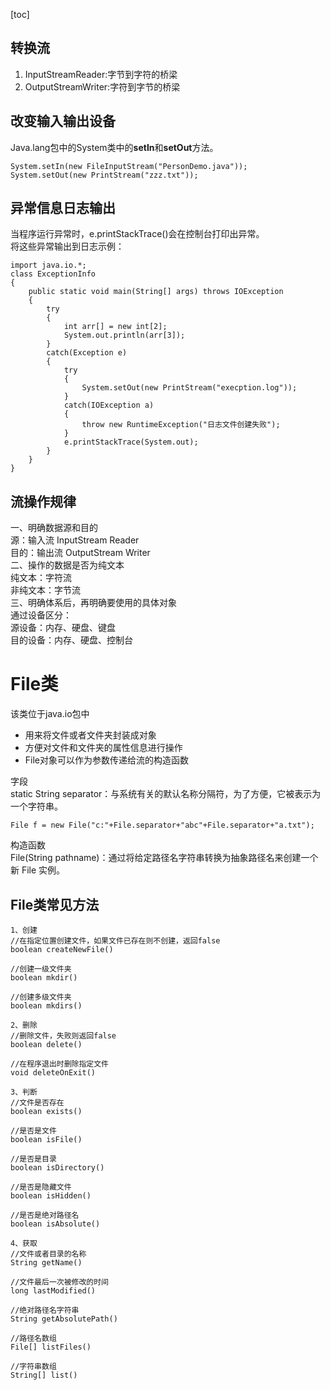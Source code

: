 [toc]
## 转换流  
1. InputStreamReader:字节到字符的桥梁
2. OutputStreamWriter:字符到字节的桥梁

## 改变输入输出设备 
Java.lang包中的System类中的**setIn**和**setOut**方法。

```
System.setIn(new FileInputStream("PersonDemo.java"));
System.setOut(new PrintStream("zzz.txt"));
```

## 异常信息日志输出   
当程序运行异常时，e.printStackTrace()会在控制台打印出异常。  
将这些异常输出到日志示例：
```
import java.io.*;
class ExceptionInfo
{
    public static void main(String[] args) throws IOException
    {
        try
        {
            int arr[] = new int[2];
            System.out.println(arr[3]);
        }
        catch(Exception e)
        {
            try
            {
                System.setOut(new PrintStream("execption.log"));
            }
            catch(IOException a)
            {
                throw new RuntimeException("日志文件创建失败");
            }
            e.printStackTrace(System.out);
        }
    }
}
```
## 流操作规律 
一、明确数据源和目的     
源：输入流     InputStream    Reader    
目的：输出流    OutputStream    Writer    
二、操作的数据是否为纯文本    
纯文本：字符流    
非纯文本：字节流    
三、明确体系后，再明确要使用的具体对象    
通过设备区分：   
源设备：内存、硬盘、键盘   
目的设备：内存、硬盘、控制台      

# File类
该类位于java.io包中  

- 用来将文件或者文件夹封装成对象
- 方便对文件和文件夹的属性信息进行操作
- File对象可以作为参数传递给流的构造函数

字段    
static String separator：与系统有关的默认名称分隔符，为了方便，它被表示为一个字符串。

```
File f = new File("c:"+File.separator+"abc"+File.separator+"a.txt");
```
构造函数     
File(String pathname)：通过将给定路径名字符串转换为抽象路径名来创建一个新 File 实例。   

## File类常见方法  

```
1、创建
//在指定位置创建文件，如果文件已存在则不创建，返回false
boolean createNewFile()

//创建一级文件夹
boolean mkdir()

//创建多级文件夹
boolean mkdirs() 

2、删除
//删除文件，失败则返回false
boolean	delete() 

//在程序退出时删除指定文件
void deleteOnExit() 

3、判断
//文件是否存在
boolean exists() 

//是否是文件
boolean isFile() 

//是否是目录
boolean isDirectory() 

//是否是隐藏文件
boolean	isHidden()

//是否是绝对路径名
boolean	isAbsolute() 

4、获取 
//文件或者目录的名称
String getName() 

//文件最后一次被修改的时间
long lastModified() 

//绝对路径名字符串  
String getAbsolutePath() 

//路径名数组
File[] listFiles() 

//字符串数组
String[] list()
```

